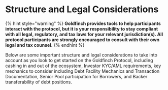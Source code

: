 # Structure and Legal Considerations

{% hint style="warning" %}
**Goldfinch provides tools to help participants interact with the protocol, but it is your responsibility to stay compliant with all legal, regulatory, and tax laws for your relevant jurisdiction(s). All protocol participants are strongly encouraged to consult with their own legal and tax counsel.**&#x20;
{% endhint %}

Below are some important structure and legal considerations to take into account as you look to get started on the Goldfinch Protocol, including cashing in and out of the ecosystem, Investor KYC/AML requirements, key mechanics to consider including Debt Facility Mechanics and Transaction Documentation, Senior Pool participation for Borrowers, and Backer transferability of debt positions.
